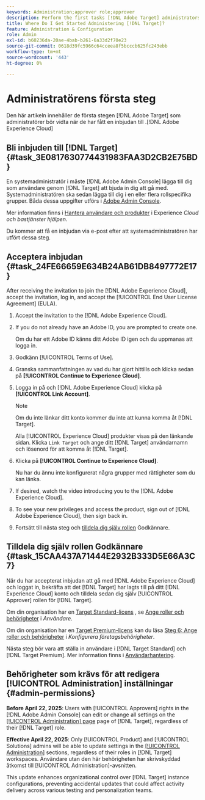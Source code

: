```yaml
---
keywords: Administration;approver role;approver
description: Perform the first tasks [!DNL Adobe Target] administrators should take after receiving the emailed invitation to the [!DNL Adobe Experience Cloud].
title: Where Do I Get Started Administering [!DNL Target]?
feature: Administration & Configuration
role: Admin
exl-id: b60236da-20ae-4bab-b261-6a33d2f70e23
source-git-commit: 0618d39fc5966c64cceea8f5bcccb625fc243ebb
workflow-type: tm+mt
source-wordcount: '443'
ht-degree: 0%

---
```


# Administratörens första steg

Den här artikeln innehåller de första stegen [!DNL Adobe Target] som administratörer bör vidta när de har fått en inbjudan till .[!DNL Adobe Experience Cloud]

## Bli inbjuden till [!DNL Target] {#task_3E0817630774431983FAA3D2CB2E75BD}

En systemadministratör i måste [!DNL Adobe Admin Console] lägga till dig som användare genom [!DNL Target] att bjuda in dig att gå med. Systemadministratören ska sedan lägga till dig i en eller flera rollspecifika grupper. Båda dessa uppgifter utförs i [Adobe Admin Console](https://adminconsole.adobe.com).

Mer information finns i [Hantera användare och produkter](https://experienceleague.adobe.com/docs/core-services/interface/manage-users-and-products/admin-getting-started.html) i Experience *Cloud och bastjänster hjälpen*.

Du kommer att få en inbjudan via e-post efter att systemadministratören har utfört dessa steg.

## Acceptera inbjudan {#task_24FE66659E634B24AB61DB8497772E17}

After receiving the invitation to join the [!DNL Adobe Experience Cloud], accept the invitation, log in, and accept the [!UICONTROL End User License Agreement] (EULA).

1. Accept the invitation to the [!DNL Adobe Experience Cloud].
1. If you do not already have an Adobe ID, you are prompted to create one.

   Om du har ett Adobe ID känns ditt Adobe ID igen och du uppmanas att logga in.
1. Godkänn [!UICONTROL Terms of Use].
1. Granska sammanfattningen av vad du har gjort hittills och klicka sedan på **[!UICONTROL Continue to Experience Cloud]**.
1. Logga in på och [!DNL Adobe Experience Cloud] klicka på **[!UICONTROL Link Account]**.

   >[!NOTE]
   >
   >Om du inte länkar ditt konto kommer du inte att kunna komma åt [!DNL Target].

   Alla [!UICONTROL Experience Cloud] produkter visas på den länkande sidan. Klicka `Link Target` och ange ditt [!DNL Target] användarnamn och lösenord för att komma åt [!DNL Target].
1. Klicka på **[!UICONTROL Continue to Experience Cloud]**.

   Nu har du ännu inte konfigurerat några grupper med rättigheter som du kan länka.
1. If desired, watch the video introducing you to the [!DNL Adobe Experience Cloud].
1. To see your new privileges and access the product, sign out of [!DNL Adobe Experience Cloud], then sign back in.
1. Fortsätt till nästa steg och [tilldela dig själv rollen](/help/main/administrating-target/start-target.md#task_15CAA437A71444E2932B333D5E66A3C7) Godkännare.

## Tilldela dig själv rollen Godkännare {#task_15CAA437A71444E2932B333D5E66A3C7}

När du har accepterat inbjudan att gå med [!DNL Adobe Experience Cloud] och loggat in, bekräfta att det [!DNL Target] har lagts till på ditt [!DNL Experience Cloud] konto och tilldela sedan dig själv [!UICONTROL Approver] rollen för [!DNL Target].

Om din organisation har en [Target Standard-licens](/help/main/c-intro/intro.md#section_ACD5EFF17AAB4E979CBEFA0145CCD905) , se [Ange roller och behörigheter](/help/main/administrating-target/c-user-management/c-user-management/user-management.md#roles-permissions) i *Användare*.

Om din organisation har en [Target Premium-licens](/help/main/c-intro/intro.md#premium) kan du läsa [Steg 6: Ange roller och behörigheter](/help/main/administrating-target/c-user-management/property-channel/properties-overview.md#section_8C425E43E5DD4111BBFC734A2B7ABC80) i *Konfigurera företagsbehörigheter*.

Nästa steg bör vara att ställa in användare i [!DNL Target Standard] och [!DNL Target Premium]. Mer information finns i [Användarhantering](/help/main/administrating-target/c-user-management/user-management.md).

## Behörigheter som krävs för att redigera [!UICONTROL Administration] inställningar {#admin-permissions}

**Before April 22, 2025**: Users with [!UICONTROL Approvers] rights in the [!DNL Adobe Admin Console] can edit or change all settings on the [[!UICONTROL Administration] page](/help/main/administrating-target/administrating-target.md) page of [!DNL Target], regardless of their [!DNL Target] role.

**Effective April 22, 2025**: Only [!UICONTROL Product] and [!UICONTROL Solutions] admins will be able to update settings in the [[!UICONTROL Administration]](/help/main/administrating-target/administrating-target.md) sections, regardless of their roles in [!DNL Target] workspaces. Användare utan den här behörigheten har skrivskyddad åtkomst till [!UICONTROL Administration]-avsnitten.

This update enhances organizational control over [!DNL Target] instance configurations, preventing accidental updates that could affect activity delivery across various testing and personalization teams.
